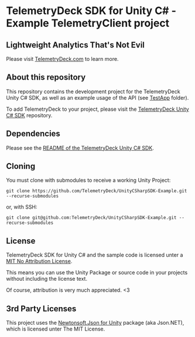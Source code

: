 # TelemetryDeck SDK for Unity C# - Example TelemetryClient project

## Lightweight Analytics That's Not Evil

Please visit [TelemetryDeck.com](https://telemetrydeck.com/) to learn more.

## About this repository

This repository contains the development project for the TelemetryDeck Unity C# SDK, as well as an example usage of the API (see [TestApp](/TelemetryClient/Assets/TestApp/) folder).

To add TelemetryDeck to your project, please visit the [TelemetryDeck Unity C# SDK](https://github.com/conath/TelemetryClient-for-UnityCSharp/) repository.

## Dependencies

Please see the [README of the TelemetryDeck Unity C# SDK](https://github.com/TelemetryDeck/UnityCSharpSDK).

## Cloning

You must clone with submodules to receive a working Unity Project:

`git clone https://github.com/TelemetryDeck/UnityCSharpSDK-Example.git --recurse-submodules`

or, with SSH:

`git clone git@github.com:TelemetryDeck/UnityCSharpSDK-Example.git --recurse-submodules`

## License

TelemetryDeck SDK for Unity C# and the sample code is licensed unter a [MIT No Attribution License](/LICENSE.md).

This means you can use the Unity Package or source code in your projects without including the license text.

Of course, attribution is very much appreciated. <3

## 3rd Party Licenses

This project uses the [Newtonsoft.Json for Unity](https://github.com/jilleJr/Newtonsoft.Json-for-Unity) package (aka Json.NET), which is licensed unter The MIT License.
